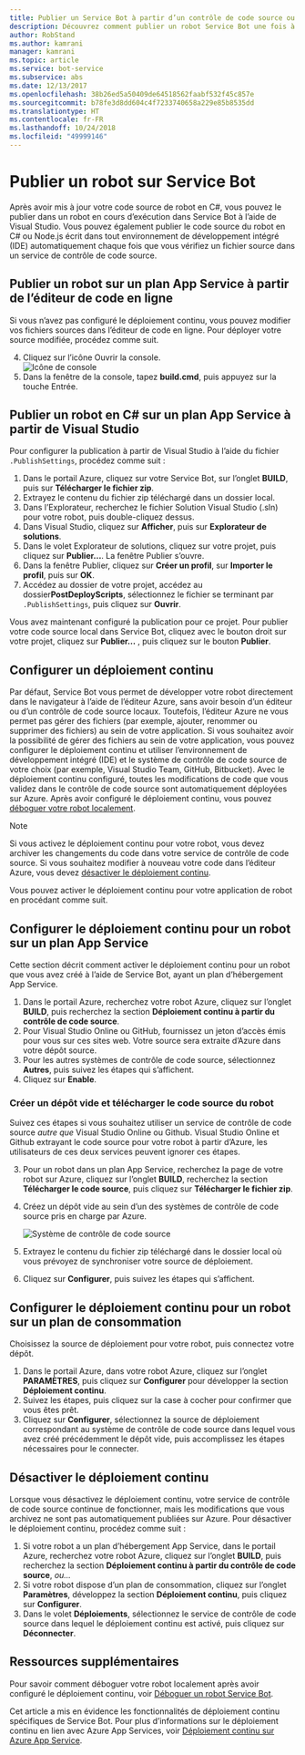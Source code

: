 ```yaml
---
title: Publier un Service Bot à partir d’un contrôle de code source ou de Visual Studio | Microsoft Docs
description: Découvrez comment publier un robot Service Bot une fois à partir de Visual Studio ou en continu à partir d’un contrôle de code source.
author: RobStand
ms.author: kamrani
manager: kamrani
ms.topic: article
ms.service: bot-service
ms.subservice: abs
ms.date: 12/13/2017
ms.openlocfilehash: 38b26ed5a50409de64518562faabf532f45c857e
ms.sourcegitcommit: b78fe3d8dd604c4f7233740658a229e85b8535dd
ms.translationtype: HT
ms.contentlocale: fr-FR
ms.lasthandoff: 10/24/2018
ms.locfileid: "49999146"
---
```

# <a name="publish-a-bot-to-bot-service"></a>Publier un robot sur Service Bot

Après avoir mis à jour votre code source de robot en C#, vous pouvez le publier dans un robot en cours d’exécution dans Service Bot à l’aide de Visual Studio. Vous pouvez également publier le code source du robot en C# ou Node.js écrit dans tout environnement de développement intégré (IDE) automatiquement chaque fois que vous vérifiez un fichier source dans un service de contrôle de code source.


## <a name="publish-a-bot-on-app-service-plan-from-the-online-code-editor"></a>Publier un robot sur un plan App Service à partir de l’éditeur de code en ligne

Si vous n’avez pas configuré le déploiement continu, vous pouvez modifier vos fichiers sources dans l’éditeur de code en ligne. Pour déployer votre source modifiée, procédez comme suit.

4. Cliquez sur l’icône Ouvrir la console.  
    ![Icône de console](~/media/azure-bot-service-console-icon.png)
2. Dans la fenêtre de la console, tapez **build.cmd**, puis appuyez sur la touche Entrée.


## <a name="publish-c-bot-on-app-service-plan-from-visual-studio"></a>Publier un robot en C# sur un plan App Service à partir de Visual Studio 

Pour configurer la publication à partir de Visual Studio à l’aide du fichier `.PublishSettings`, procédez comme suit :

1. Dans le portail Azure, cliquez sur votre Service Bot, sur l’onglet **BUILD**, puis sur **Télécharger le fichier zip**.
3. Extrayez le contenu du fichier zip téléchargé dans un dossier local.
4. Dans l’Explorateur, recherchez le fichier Solution Visual Studio (.sln) pour votre robot, puis double-cliquez dessus.
4. Dans Visual Studio, cliquez sur **Afficher**, puis sur **Explorateur de solutions**.
5. Dans le volet Explorateur de solutions, cliquez sur votre projet, puis cliquez sur **Publier...**. La fenêtre Publier s’ouvre. 
6. Dans la fenêtre Publier, cliquez sur **Créer un profil**, sur **Importer le profil**, puis sur **OK**.
7. Accédez au dossier de votre projet, accédez au dossier**PostDeployScripts**, sélectionnez le fichier se terminant par `.PublishSettings`, puis cliquez sur **Ouvrir**.

Vous avez maintenant configuré la publication pour ce projet. Pour publier votre code source local dans Service Bot, cliquez avec le bouton droit sur votre projet, cliquez sur **Publier...** , puis cliquez sur le bouton **Publier**. 

## <a name="set-up-continuous-deployment"></a>Configurer un déploiement continu

Par défaut, Service Bot vous permet de développer votre robot directement dans le navigateur à l’aide de l’éditeur Azure, sans avoir besoin d’un éditeur ou d’un contrôle de code source locaux. Toutefois, l’éditeur Azure ne vous permet pas gérer des fichiers (par exemple, ajouter, renommer ou supprimer des fichiers) au sein de votre application. Si vous souhaitez avoir la possibilité de gérer des fichiers au sein de votre application, vous pouvez configurer le déploiement continu et utiliser l’environnement de développement intégré (IDE) et le système de contrôle de code source de votre choix (par exemple, Visual Studio Team, GitHub, Bitbucket). Avec le déploiement continu configuré, toutes les modifications de code que vous validez dans le contrôle de code source sont automatiquement déployées sur Azure. Après avoir configuré le déploiement continu, vous pouvez [déboguer votre robot localement](bot-service-debug-bot.md).

> [!NOTE]
> Si vous activez le déploiement continu pour votre robot, vous devez archiver les changements du code dans votre service de contrôle de code source. Si vous souhaitez modifier à nouveau votre code dans l’éditeur Azure, vous devez [désactiver le déploiement continu](#disable-continuous-deployment).

Vous pouvez activer le déploiement continu pour votre application de robot en procédant comme suit.

## <a name="set-up-continuous-deployment-for-a-bot-on-an-app-service-plan"></a>Configurer le déploiement continu pour un robot sur un plan App Service

Cette section décrit comment activer le déploiement continu pour un robot que vous avez créé à l’aide de Service Bot, ayant un plan d’hébergement App Service.

1. Dans le portail Azure, recherchez votre robot Azure, cliquez sur l’onglet **BUILD**, puis recherchez la section **Déploiement continu à partir du contrôle de code source**.
2. Pour Visual Studio Online ou GitHub, fournissez un jeton d’accès émis pour vous sur ces sites web. Votre source sera extraite d’Azure dans votre dépôt source.
3. Pour les autres systèmes de contrôle de code source, sélectionnez **Autres**, puis suivez les étapes qui s’affichent. 
3. Cliquez sur **Enable**.  

### <a name="create-an-empty-repository-and-download-bot-source-code"></a>Créer un dépôt vide et télécharger le code source du robot

Suivez ces étapes si vous souhaitez utiliser un service de contrôle de code source *autre que* Visual Studio Online ou Github. Visual Studio Online et Github extrayant le code source pour votre robot à partir d’Azure, les utilisateurs de ces deux services peuvent ignorer ces étapes.

3. Pour un robot dans un plan App Service, recherchez la page de votre robot sur Azure, cliquez sur l’onglet **BUILD**, recherchez la section **Télécharger le code source**, puis cliquez sur **Télécharger le fichier zip**.
1. Créez un dépôt vide au sein d’un des systèmes de contrôle de code source pris en charge par Azure.

    ![Système de contrôle de code source](~/media/continuous-integration-sourcecontrolsystem.png)

3. Extrayez le contenu du fichier zip téléchargé dans le dossier local où vous prévoyez de synchroniser votre source de déploiement.
4. Cliquez sur **Configurer**, puis suivez les étapes qui s’affichent. 

## <a name="set-up-continuous-deployment-for-a-bot-on-a-consumption-plan"></a>Configurer le déploiement continu pour un robot sur un plan de consommation 

Choisissez la source de déploiement pour votre robot, puis connectez votre dépôt. 

1. Dans le portail Azure, dans votre robot Azure, cliquez sur l’onglet **PARAMÈTRES**, puis cliquez sur **Configurer** pour développer la section **Déploiement continu**.  
2. Suivez les étapes, puis cliquez sur la case à cocher pour confirmer que vous êtes prêt. 
3. Cliquez sur **Configurer**, sélectionnez la source de déploiement correspondant au système de contrôle de code source dans lequel vous avez créé précédemment le dépôt vide, puis accomplissez les étapes nécessaires pour le connecter.   


## <a name="disable-continuous-deployment"></a>Désactiver le déploiement continu 

Lorsque vous désactivez le déploiement continu, votre service de contrôle de code source continue de fonctionner, mais les modifications que vous archivez ne sont pas automatiquement publiées sur Azure. Pour désactiver le déploiement continu, procédez comme suit :

1. Si votre robot a un plan d’hébergement App Service, dans le portail Azure, recherchez votre robot Azure, cliquez sur l’onglet **BUILD**, puis recherchez la section **Déploiement continu à partir du contrôle de code source**, *ou...* 
2. Si votre robot dispose d’un plan de consommation, cliquez sur l’onglet **Paramètres**, développez la section **Déploiement continu**, puis cliquez sur **Configurer**.
3. Dans le volet **Déploiements**, sélectionnez le service de contrôle de code source dans lequel le déploiement continu est activé, puis cliquez sur **Déconnecter**.  


## <a name="additional-resources"></a>Ressources supplémentaires

Pour savoir comment déboguer votre robot localement après avoir configuré le déploiement continu, voir [Déboguer un robot Service Bot](bot-service-debug-bot.md).

Cet article a mis en évidence les fonctionnalités de déploiement continu spécifiques de Service Bot. Pour plus d’informations sur le déploiement continu en lien avec Azure App Services, voir <a href="https://azure.microsoft.com/en-us/documentation/articles/app-service-continuous-deployment/" target="_blank">Déploiement continu sur Azure App Service</a>.
